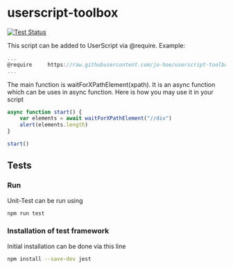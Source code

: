 # userscript-toolbox

[![Test Status](https://github.com/jo-hoe/userscript-toolbox/workflows/test/badge.svg)](https://github.com/jo-hoe/userscript-toolbox/actions?workflow=test)

This script can be added to UserScript via @require. Example:

```js
...
@require     https://raw.githubusercontent.com/jo-hoe/userscript-toolbox/main/waitForXPathElements.js
...
```

The main function is waitForXPathElement(xpath). It is an async function which can be uses in async function. 
Here is how you may use it in your script

```js
async function start() {
    var elements = await waitForXPathElement("//div")
    alert(elements.length)
}

start()
```

## Tests

### Run

Unit-Test can be run using

```bash
npm run test
```

### Installation of test framework

Initial installation can be done via this line

```bash
npm install --save-dev jest
```
